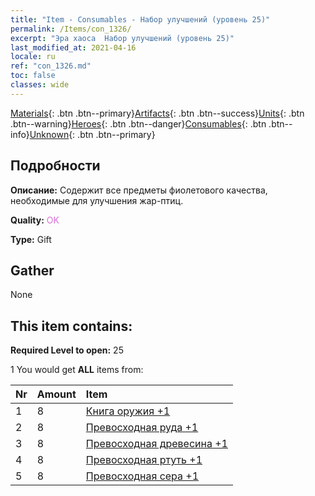```yaml
---
title: "Item - Consumables - Набор улучшений (уровень 25)"
permalink: /Items/con_1326/
excerpt: "Эра хаоса  Набор улучшений (уровень 25)"
last_modified_at: 2021-04-16
locale: ru
ref: "con_1326.md"
toc: false
classes: wide
---
```

 [Materials](/ru/Items/){: .btn .btn--primary}[Artifacts](/ru/Items/Artifacts/){: .btn .btn--success}[Units](/ru/Items/Units/){: .btn .btn--warning}[Heroes](/ru/Items/Heroes/){: .btn .btn--danger}[Consumables](/ru/Items/Consumables/){: .btn .btn--info}[Unknown](/ru/Items/Unknown/){: .btn .btn--primary}

## Подробности
 **Описание:** Содержит все предметы фиолетового качества, необходимые для улучшения жар-птиц.

 **Quality:** <span style="color: #DA70D6">OK</span>

 **Type:** Gift

## Gather

  None

## This item contains:

 **Required Level to open:** 25

 1 You would get **ALL** items  from:

  | Nr | Amount |     Item    |
  |:---|:-------|:------------|
  | 1 | 8 | [Книга оружия +1](/ru/Items/mat_25/) |  | 
  | 2 | 8 | [Превосходная руда +1](/ru/Items/mat_19/) |  | 
  | 3 | 8 | [Превосходная древесина +1](/ru/Items/mat_20/) |  | 
  | 4 | 8 | [Превосходная ртуть +1](/ru/Items/mat_21/) |  | 
  | 5 | 8 | [Превосходная сера +1](/ru/Items/mat_22/) |  | 
